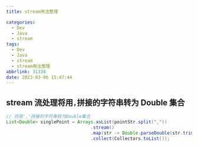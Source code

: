 ```yaml
---
title: stream用法整理

categories:
  - Dev
  - Java
  - stream
tags:
  - Dev
  - Java
  - stream
  - stream用法整理
abbrlink: 31338
date: 2023-03-06 15:47:44
---
```


## stream 流处理将用`,`拼接的字符串转为 Double 集合

```java
// 将用','拼接的字符串转为Double集合
List<Double> singlePoint = Arrays.asList(pointStr.split(","))
                                .stream()
                                .map(str -> Double.parseDouble(str.trim()))
                                .collect(Collectors.toList());
```
